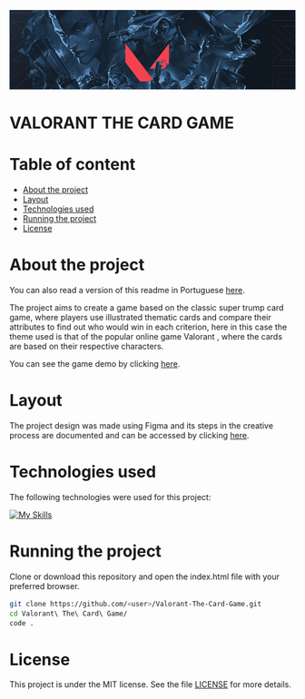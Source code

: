 ![valorant banner](/assets/images/valorant-heroes-grayscale-banner.jpg "Valorant Banner")

<h1>VALORANT THE CARD GAME</h1>

<h1>Table of content</h1>

- [About the project](#about-the-project)
- [Layout](#layout)
- [Technologies used](#technologies-used)
- [Running the project](#running-the-project)
- [License](#license)

# About the project

You can also read a version of this readme in Portuguese [here](https://github.com/jefersonsilva01/Valorant-The-Card-Game/blob/main/README-pt_BR.md).

The project aims to create a game based on the classic super trump card game, where players use illustrated thematic cards and compare their attributes to find out who would win in each criterion, here in this case the theme used is that of the popular online game Valorant , where the cards are based on their respective characters.

You can see the game demo by clicking [here](https://jefersonsilva01.github.io/Valorant-The-Card-Game/).

# Layout

The project design was made using Figma and its steps in the creative process are documented and can be accessed by clicking [here](https://www.figma.com/file/Axh7rQRFZNxosyKM2EiIa1/VALORANT---THE-CARD-GAME?type=design&node-id=2-4&mode=design).

# Technologies used

The following technologies were used for this project:

[![My Skills](https://skillicons.dev/icons?i=js,html,css,git,github,figma,jasmine)](https://skillicons.dev)

# Running the project

Clone or download this repository and open the index.html file with your preferred browser.

```bash
git clone https://github.com/<user>/Valorant-The-Card-Game.git
cd Valorant\ The\ Card\ Game/
code .
```

# License

This project is under the MIT license. See the file [LICENSE](https://github.com/jefersonsilva01/Valorant-The-Card-Game/blob/main/LICENSE) for more details.
